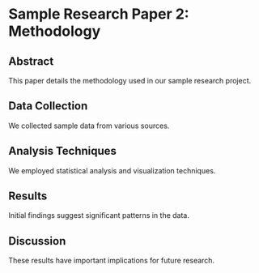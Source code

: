 # Sample Research Paper 2: Methodology

## Abstract
This paper details the methodology used in our sample research project.

## Data Collection
We collected sample data from various sources.

## Analysis Techniques
We employed statistical analysis and visualization techniques.

## Results
Initial findings suggest significant patterns in the data.

## Discussion
These results have important implications for future research.
